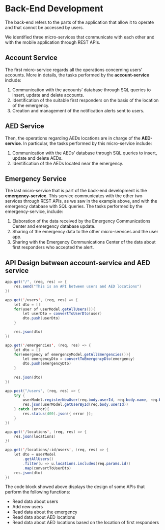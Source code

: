 # Back-End Development

The back-end refers to the parts of the application that allow it to operate and that cannot be accessed by users. 

We identified three micro-services that communicate with each other and with the mobile application through REST APIs.

## Account Service

The first micro-service regards all the operations concerning users’ accounts. More in details, the tasks performed by the **account-service** include:

1. Communication with the accounts’ database through SQL queries to
insert, update and delete accounts.
2. Identification of the suitable first responders on the basis of the location of the emergency.
3. Creation and management of the notification alerts sent to users.

## AED Service

Then, the operations regarding AEDs locations are in charge of the **AED-service**. 
In particular, the tasks performed by this micro-service include:

1. Communication with the AEDs’ database through SQL queries to insert, update and delete AEDs.
2. Identification of the AEDs located near the emergency.

## Emergency Service

The last micro-service that is part of the back-end development is the **emergency-service**. 
This service communicates with the other two services through REST APIs, as we saw in the example above, and with the emergency database with SQL queries. 
The tasks performed by the emergency-service, include:

1. Elaboration of the data received by the Emergency Communications Center and emergency database update.
2. Sharing of the emergency data to the other micro-services and the user app.
3. Sharing with the Emergency Communications Center of the data about first responders who accepted the alert.

## API Design between account-service and AED service

```java
app.get("/", (req, res) => { 
	res.send("This is an API between users and AED locations") 
})

app.get('/users', (req, res) => { 
    let dto = []
    for(user of userModel.getAllUsers()){
        let userDto = convertToUserDto(user)
        dto.push(userDto)
    }

    res.json(dto)
})

app.get('/emergencies', (req, res) => {
    let dto = []
    for(emergency of emergencyModel.getAllEmergencies()){
        let emergencyDto = convertToEmergencyDto(emergency)
        dto.push(emergencyDto)
    }
    
    res.json(dto)
})

app.post("/users", (req, res) => { 
	try {
		userModel.registerNewUser(req.body.userId, req.body.name, req.body.city) 
		res.json(userModel.getUserById(req.body.userId))
	} catch (error){
		res.status(400).json({ error });
	}	
})

app.get('/locations', (req, res) => {
    res.json(locations)
})

app.get('/locations/:id/users', (req, res) => {
    let dto = userModel
        .getAllUsers() 
        .filter(u => u.locations.includes(req.params.id)) 
        .map(convertToUserDto)
    res.json(dto)
})
```

The code block showed above displays the design of some APIs that perform the following functions:

- Read data about users
- Add new users
- Read data about the emergency
- Read data about AED locations
- Read data about AED locations based on the location of first responders
